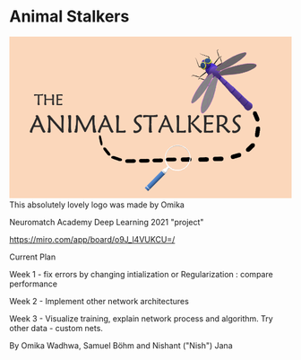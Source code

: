 # Animal Stalkers

![](https://github.com/invisilico/AnimalStalkers/blob/main/Screenshot_35.png)
This absolutely lovely logo was made by Omika

Neuromatch Academy Deep Learning 2021 "project"

https://miro.com/app/board/o9J_l4VUKCU=/

Current Plan

Week 1 - fix errors by changing intialization or Regularization : compare performance

Week 2 - Implement other network architectures

Week 3 - Visualize training, explain network process and algorithm. Try other data - custom nets.

By Omika Wadhwa, Samuel Böhm and Nishant ("Nish") Jana
